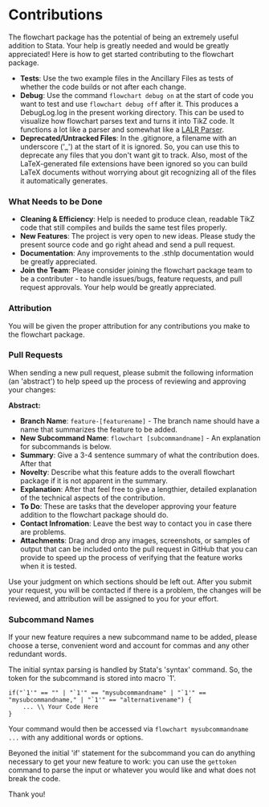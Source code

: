 # Contributions

The flowchart package has the potential of being an extremely useful addition to Stata. Your help is greatly needed and would be greatly appreciated! Here is how to get started contributing to the flowchart package.

- **Tests**: Use the two example files in the Ancillary Files as tests of whether the code builds or not after each change.
- **Debug**: Use the command `flowchart debug on` at the start of code you want to test and use `flowchart debug off` after it. This produces a DebugLog.log in the present working directory. This can be used to visualize how flowchart parses text and turns it into TikZ code. It functions a lot like a parser and somewhat like a [LALR Parser](https://en.wikipedia.org/wiki/LALR_parser).
- **Deprecated/Untracked Files**: In the .gitignore, a filename with an underscore ('_') at the start of it is ignored. So, you can use this to deprecate any files that you don't want git to track. Also, most of the LaTeX-generated file extensions have been ignored so you can build LaTeX documents without worrying about git recognizing all of the files it automatically generates.

### What Needs to be Done
- **Cleaning & Efficiency**: Help is needed to produce clean, readable TikZ code that still compiles and builds the same test files properly.
- **New Features**: The project is very open to new ideas. Please study the present source code and go right ahead and send a pull request.
- **Documentation**: Any improvements to the .sthlp documentation would be greatly appreciated.
- **Join the Team**: Please consider joining the flowchart package team to be a contributer - to handle issues/bugs, feature requests, and pull request approvals. Your help would be greatly appreciated.

### Attribution
You will be given the proper attribution for any contributions you make to the flowchart package.

### Pull Requests

When sending a new pull request, please submit the following information (an 'abstract') to help speed up the process of reviewing and approving your changes:

**Abstract:**
- **Branch Name**: `feature-[featurename]` - The branch name should have a name that summarizes the feature to be added.	
- **New Subcommand Name**: `flowchart [subcommandname]` - An explanation for subcommands is below.
- **Summary**: Give a 3-4 sentence summary of what the contribution does. After that 
- **Novelty**: Describe what this feature adds to the overall flowchart package if it is not apparent in the summary.
- **Explanation**: After that feel free to give a lengthier, detailed explanation of the technical aspects of the contribution.
- **To Do**: These are tasks that the developer approving your feature addition to the flowchart package should do.
- **Contact Infromation**: Leave the best way to contact you in case there are problems.
- **Attachments**: Drag and drop any images, screenshots, or samples of output that can be included onto the pull request in GitHub that you can provide to speed up the process of verifying that the feature works when it is tested.

Use your judgment on which sections should be left out. After you submit your request, you will be contacted if there is a problem, the changes will be reviewed, and attribution will be assigned to you for your effort.

### Subcommand Names
If your new feature requires a new subcommand name to be added, please choose a terse, convenient word and account for commas and any other redundant words. 

The initial syntax parsing is handled by Stata's 'syntax' command. So, the token for the subcommand is stored into macro `1'.


	if("`1'" == "" | "`1'" == "mysubcommandname" | "`1'" == "mysubcommandname," | "`1'" == "alternativename") {
		... \\ Your Code Here
	}

Your command would then be accessed via `flowchart mysubcommandname ...` with any additional words or options.
	
Beyoned the initial 'if' statement for the subcommand you can do anything necessary to get your new feature to work: you can use the `gettoken` command to parse the input or whatever you would like and what does not break the code.

Thank you!